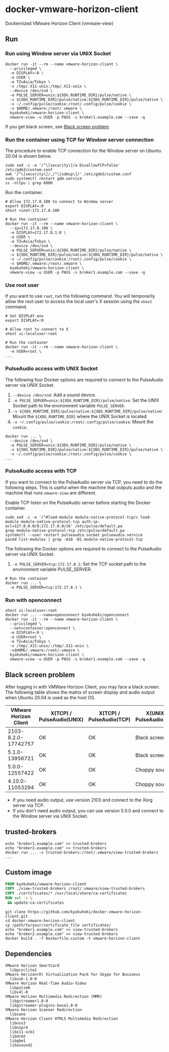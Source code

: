 # docker-vmware-horizon-client
Dockernized VMware Horizon Client (vmware-view)

## Run
### Run using Window server via UNIX Socket

```shell
docker run -it --rm --name vmware-horizon-client \
  --privileged \
  -e DISPLAY=:0 \
  -e USER \
  -e TZ=Asia/Tokyo \
  -v /tmp/.X11-unix:/tmp/.X11-unix \
  --device /dev/snd \
  -e PULSE_SERVER=unix:${XDG_RUNTIME_DIR}/pulse/native \
  -v ${XDG_RUNTIME_DIR}/pulse/native:${XDG_RUNTIME_DIR}/pulse/native \
  -v ~/.config/pulse/cookie:/root/.config/pulse/cookie \
  -v $HOME/.vmware:/root/.vmware \
  kyokuheki/vmware-horizon-client \
  vmware-view -u USER -p PASS -s broker1.example.com --save -q
```

If you get black screen, see [Black screen problem](#black-screen-problem)

### Run the container using TCP for Window server connection

The procedure to enable TCP connection for the Window server on Ubuntu 20.04 is shown below.

```shell
sudo sed -i -e '/^\[security\]/a DisallowTCP=false' /etc/gdm3/custom.conf
awk '/^\[security\]/,/^\[xdmcp\]/' /etc/gdm3/custom.conf
sudo systemctl restart gdm.service
ss -nltpu | grep 6000
```

Run the container.

```shell
# Allow 172.17.0.100 to connect to Window server
export DISPLAY=:0
xhost +inet:172.17.0.100

# Run the container
docker run -it --rm --name vmware-horizon-client \
  --ip=172.17.0.100 \
  -e DISPLAY=172.17.0.1:0 \
  -e USER \
  -e TZ=Asia/Tokyo \
  --device /dev/snd \
  -e PULSE_SERVER=unix:${XDG_RUNTIME_DIR}/pulse/native \
  -v ${XDG_RUNTIME_DIR}/pulse/native:${XDG_RUNTIME_DIR}/pulse/native \
  -v ~/.config/pulse/cookie:/root/.config/pulse/cookie \
  -v $HOME/.vmware:/root/.vmware \
  kyokuheki/vmware-horizon-client \
  vmware-view -u USER -p PASS -s broker1.example.com --save -q
```

### Use root user
If you want to use `root`, run the following command. You will temporarily allow the root user to access the local user's X session using the `xhost` command.

```shell
# Set DISPLAY env
export DISPLAY=:0

# Allow root to connect to X
xhost si:localuser:root

# Run the container
docker run -it --rm --name vmware-horizon-client \
  -e USER=root \
...
```

### PulseAudio access with UNIX Socket

The following four Docker options are required to connect to the PulseAudio server via UNIX Socket.

1. `--device /dev/snd`: Add a sound device.
2. `-e PULSE_SERVER=unix:${XDG_RUNTIME_DIR}/pulse/native`: Set the UNIX Socket path to the environment variable `PULSE_SERVER`.
3. `-v ${XDG_RUNTIME_DIR}/pulse/native:${XDG_RUNTIME_DIR}/pulse/native`: Mount the `${XDG_RUNTIME_DIR}` where the UNIX Socket is located.
4. `-v ~/.config/pulse/cookie:/root/.config/pulse/cookie`: Mount the `cookie`.

```shell
docker run ... \
  --device /dev/snd \
  -e PULSE_SERVER=unix:${XDG_RUNTIME_DIR}/pulse/native \
  -v ${XDG_RUNTIME_DIR}/pulse/native:${XDG_RUNTIME_DIR}/pulse/native \
  -v ~/.config/pulse/cookie:/root/.config/pulse/cookie \
...
```

### PulseAudio access with TCP

If you want to connect to the PulseAudio server via TCP, you need to do the following steps. This is useful when the machine that outputs audio and the machine that runs `vmware-view` are different.

Enable TCP listen on the PulseAudio server before starting the Docker container.

```shell
sudo sed -i -e '/^#load-module module-native-protocol-tcp/c load-module module-native-protocol-tcp auth-ip-acl=127.0.0.0/8;172.17.0.0/16' /etc/pulse/default.pa
grep module-native-protocol-tcp /etc/pulse/default.pa
systemctl --user restart pulseaudio.socket pulseaudio.service
pacmd list-modules | grep -A10 -B1 module-native-protocol-tcp
```

The following the Docker options are required to connect to the PulseAudio server via UNIX Socket.

1. `-e PULSE_SERVER=tcp:172.17.0.1`: Set the TCP socket path to the environment variable PULSE_SERVER.

```shell
# Run the container
docker run ... \
  -e PULSE_SERVER=tcp:172.17.0.1 \
```

### Run with openconnect

```shell
xhost si:localuser:root
docker run ... --name=openconnect kyokuheki/openconnect
docker run -it --rm --name vmware-horizon-client \
  --privileged \
  --net=container:openconnect \
  -e DISPLAY=:0 \
  -e USER=root \
  -e TZ=Asia/Tokyo \
  -v /tmp/.X11-unix/:/tmp/.X11-unix \
  -v$HOME/.vmware:/root/.vmware \
  kyokuheki/vmware-horizon-client \
  vmware-view -u USER -p PASS -s broker1.example.com --save -q
```

## Black screen problem

After logging in with VMWare Horizon Client, you may face a black screen. 
The following table shows the matrix of screen display and audio output when Ubuntu 20.04 is used as the host OS.

| VMware Horizon Client | X(TCP) / PulseAudio(UNIX) | X(TCP) / PulseAudio(TCP) | X(UNIX) / PulseAudio(UNIX) | X(UNIX) / PulseAudio(TCP) |
| --------------------- | ------------------------- | ------------------------ | -------------------------- | ------------------------- |
| 2103-8.2.0-17742757   | OK                        | OK                       | Black screen               | Black screen              |
| 5.1.0-13956721        | OK                        | OK                       | Black screen               | Black screen              |
| 5.0.0-12557422        | OK                        | OK                       | Choppy sound               | Choppy sound              |
| 4.10.0-11053294       | OK                        | OK                       | Choppy sound               | Choppy sound              |

- If you need audio output, use version 2103 and connect to the Xorg server via TCP.
- If you don't need audio output, you can use version 5.0.0 and connect to the Window server via UNIX Socket.

## trusted-brokers

```shell
echo "broker1.example.com" >> trusted-brokers
echo "broker2.example.com" >> trusted-brokers
docker run ... -v trusted-brokers:/root/.vmware/view-trusted-brokers ...
```

## Custom image

```Dockerfile
FROM kyokuheki/vmware-horizon-client
COPY ./view-trusted-brokers /root/.vmware/view-trusted-brokers
COPY ./certificates/* /usr/local/share/ca-certificates
RUN set -x \
 && update-ca-certificates
```

```shell
git clone https://github.com/kyokuheki/docker-vmware-horizon-client.git
cd docker-vmware-horizon-client
cp /path/to/your/certificate_file certificates/
echo "broker1.example.com" >> view-trusted-brokers
echo "broker2.example.com" >> view-trusted-brokers
docker build . -f Dockerfile.custom -t vmware-horizon-client
```

## Dependencies
```
VMware Horizon SmartCard
  libpcsclite1
VMware Horizon(R) Virtualization Pack for Skype for Business
  libusb-1.0-0
VMware Horizon Real-Time Audio-Video
  libpulse0
  libv4l-0
VMware Horizon Multimedia Redirection (MMR)
  libgstreamer1.0-0
  libgstreamer-plugins-base1.0-0
VMware Horizon Scanner Redirection
  libsane
VMware Horizon Client HTML5 Multimedia Redirection
  libnss3
  libnspr4
  libx11-xcb1
  libdrm2
  libgbm1
  libasound2
```
